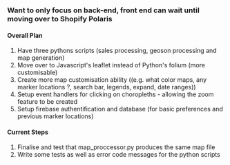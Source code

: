 ### Want to only focus on back-end, front end can wait until moving over to Shopify Polaris

#### Overall Plan 
1) Have three pythons scripts (sales processing, geoson processing and map generation)
2) Move over to Javascript's leaflet instead of Python's folium (more customisable)
3) Create more map customisation ability ((e.g. what color maps, any marker locations ?, search bar, legends, expand, date ranges))
4) Setup event handlers for clicking on choropleths - allowing the zoom feature to be created
5) Setup firebase authentification and database (for basic preferences and previous marker locations) 

#### Current Steps
1) Finalise and test that map_proccessor.py produces the same map file
2) Write some tests as well as error code messages for the python scripts